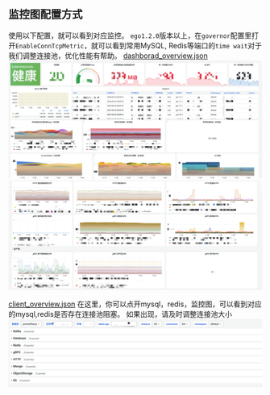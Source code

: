 ## 监控图配置方式
使用以下配置，就可以看到对应监控。
`ego1.2.0`版本以上，在`governor`配置里打开`EnableConnTcpMetric`，就可以看到常用MySQL, Redis等端口的`time wait`对于我们调整连接池，优化性能有帮助。
[dashborad_overview.json](https://github.com/gotomicro/ego-doc/blob/main/docs/practice/sla/dashboard_overview.json)
![monitor1.png](../../images/practice/sla/monitor1.png)
![monitor2.png](../../images/practice/sla/monitor2.png)

[client_overview.json](https://github.com/gotomicro/ego-doc/blob/main/docs/practice/sla/client_overview.json)
在这里，你可以点开mysql，redis，监控图，可以看到对应的mysql,redis是否存在连接池阻塞。
如果出现，请及时调整连接池大小
![monitor3.png](../../images/practice/sla/monitor3.png)